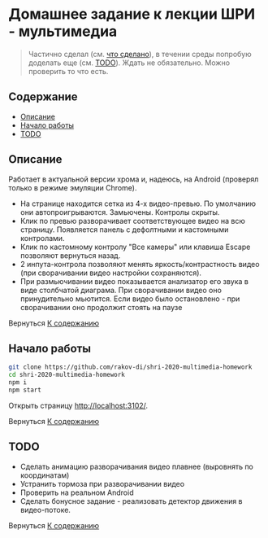 # Домашнее задание к лекции ШРИ - мультимедиа

> Частично сделал (см. [что сделано](#about)), в течении среды попробую доделать еще (см. [TODO](#todo)). Ждать не обязательно. Можно проверить то что есть.

## Содержание <a name = "content_table"></a>

- [Описание](#about)
- [Начало работы](#getting_started)
- [TODO](#todo)

## Описание <a name = "about"></a>

Работает в актуальной версии хрома и, надеюсь, на Android (проверял только в режиме эмуляции Chrome).

- На странице находится сетка из 4-х видео-превью. По умолчанию они автопроигрываются. Замьючены. Контролы скрыты.
- Клик по превью разворачивает соответствующее видео на всю страницу. Появляется панель с дефолтными и кастомными контролами.
- Клик по кастомному контролу "Все камеры" или клавиша Escape позволяют вернуться назад.
- 2 инпута-контрола позволяют менять яркость/контрастность видео (при сворачивании видео настройки сохраняются).
- При размьючивании видео показывается анализатор его звука в виде столбчатой диаграма. При сворачивании видео оно принудительно мьютится. Если видео было остановлено - при сворачивании оно продолжит стоять на паузе
    
Вернуться [К содержанию](#content_table)

## Начало работы <a name = "getting_started"></a>

```bash
git clone https://github.com/rakov-di/shri-2020-multimedia-homework
cd shri-2020-multimedia-homework
npm i
npm start
```

Открыть страницу [http://localhost:3102/](http://localhost:3102/).

Вернуться [К содержанию](#content_table)

## TODO <a name = "todo"></a>

- Сделать анимацию разворачивания видео плавнее (выровнять по координатам)
- Устранить тормоза при разворачивании видео
- Проверить на реальном Android
- Сделать бонусное задание - реализовать детектор движения в видео-потоке.

Вернуться [К содержанию](#content_table)
